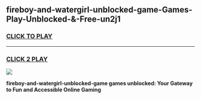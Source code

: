 
## fireboy-and-watergirl-unblocked-game-Games-Play-Unblocked-&-Free-un2j1
<h3>
<a href="https://premium76.site?title=fireboy-and-watergirl-unblocked-game&ref=24A">CLICK TO PLAY</a></h3>
<hr>

<h3>
<a href="https://premium76.site?title=fireboy-and-watergirl-unblocked-game&ref=24A">CLICK 2 PLAY</a>
  
</h3>

<a href="https://premium76.site?title=fireboy-and-watergirl-unblocked-game&ref=24A"><img src="https://clearcache.store/games.png"></a>


**fireboy-and-watergirl-unblocked-game games unblocked: Your Gateway to Fun and Accessible Online Gaming**

